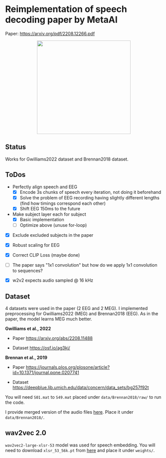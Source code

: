 # Reimplementation of speech decoding paper by MetaAI

Paper: https://arxiv.org/pdf/2208.12266.pdf

<div align="center"><img src="overview_meta2022.png" width=300></div>

## Status

Works for Gwilliams2022 dataset and Brennan2018 dataset.

## ToDos

* Perfectly align speech and EEG  
  - [x] Encode 3s chunks of speech every iteration, not doing it beforehand
  - [x] Solve the problem of EEG recording having slightly different lengths (find how timings correspond each other)
  - [x] Shift EEG 150ms to the future

* Make subject layer each for subject
  - [x] Basic implementation
  - [ ] Optimize above (unuse for-loop)

- [x] Exclude excluded subjects in the paper

- [x] Robust scaling for EEG

- [x] Correct CLIP Loss (maybe done)

- [ ] The paper says "1x1 convolution" but how do we apply 1x1 convolution to sequences?

- [x] w2v2 expects audio sampled @ 16 kHz

## Dataset

4 datasets were used in the paper (2 EEG and 2 MEG). I implemented preprocessing for Gwilliams2022 (MEG) and Brennan2018 (EEG). As in the paper, the model learns MEG much better.

**Gwilliams et al., 2022**

- Paper https://arxiv.org/abs/2208.11488

- Dataset https://osf.io/ag3kj/

**Brennan et al., 2019**

- Paper https://journals.plos.org/plosone/article?id=10.1371/journal.pone.0207741

- Dataset https://deepblue.lib.umich.edu/data/concern/data_sets/bg257f92t

You will need `S01.mat` to `S49.mat` placed under `data/Brennan2018/raw/` to run the code.

I provide merged version of the audio files [here](https://drive.google.com/file/d/1qXyDFHhIKw7e-llEklLh02D6DuSTTqFg/view?usp=sharing). Place it under `data/Brennan2018/`.

## wav2vec 2.0

`wav2vec2-large-xlsr-53` model was used for speech embedding. You will need to download `xlsr_53_56k.pt` from [here](https://github.com/facebookresearch/fairseq/tree/main/examples/wav2vec) and place it under `weights/`.